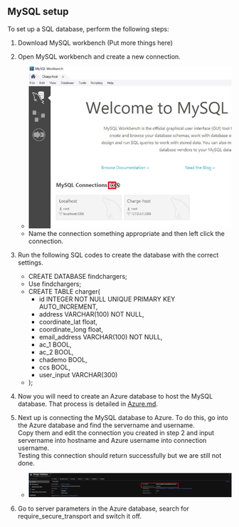 ## MySQL setup

To set up a SQL database, perform the following steps:

1. Download MySQL workbench (Put more things here)

2. Open MySQL workbench and create a new connection.
    - ![MySQL workbench home](images/MySQL-setup-2.JPG)
    - Name the connection something appropriate and then left click the connection.

3. Run the following SQL codes to create the database with the correct settings.
    - CREATE DATABASE findchargers;
    - Use findchargers;
    - CREATE TABLE charger(
        - id INTEGER NOT NULL UNIQUE PRIMARY KEY AUTO_INCREMENT,
        - address VARCHAR(100) NOT NULL,
        - coordinate_lat float,
        - coordinate_long float,
        - email_address VARCHAR(100) NOT NULL,
        - ac_1 BOOL,
        - ac_2 BOOL,
        - chademo BOOL,
        - ccs BOOL,
        - user_input VARCHAR(300)
    - );

4. Now you will need to create an Azure database to host the MySQL database. That process is detailed in [Azure.md](Azure.md).

5. Next up is connecting the MySQL database to Azure. To do this, go into the Azure database and find the servername and username.  
Copy them and edit the connection you created in step 2 and input servername into hostname and Azure username into connection username.  
Testing this connection should return successfully but we are still not done.
    - ![Azure overview](images/MySQL-setup-3.JPG)

6. Go to server parameters in the Azure database, search for require_secure_transport and switch it off.
